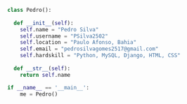 

```python
class Pedro():
    
  def __init__(self):
    self.name = "Pedro Silva"
    self.username = "PSilva2502"
    self.location = "Paulo Afonso, Bahia"
    self.email = "pedrosilvagomes2517@gmail.com"
    self.hardskill = "Python, MySQL, Django, HTML, CSS"
  
  def __str__(self):
    return self.name

if __name__ == '__main__':
    me = Pedro()
```

<!--
<div align="center">
  <a href="https://open.spotify.com/user/ronierison.maciel">
    <img src="https://spotify-readme-theta-virid.vercel.app/api?scan=true&theme=dark" width="240px">
  </a>
</div>
-->


